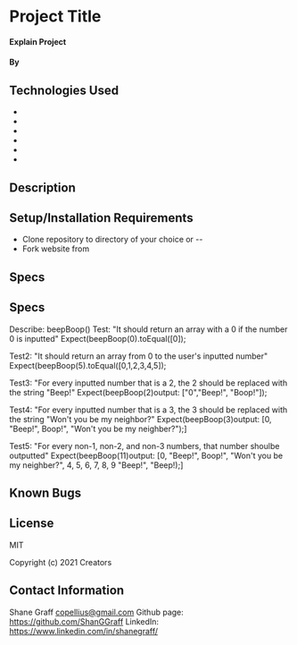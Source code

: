 # Project Title

#### Explain Project

#### By 

## Technologies Used

* 
* 
* 
* 
* 
* 

## Description



## Setup/Installation Requirements

* Clone repository to directory of your choice or --
* Fork website from 

## Specs

## Specs

<!-- Describe: Number form input
Test: "Form should take user input and make sure it is a number"
Code: 
Expected Output:  -->

Describe: beepBoop()
Test: "It should return an array with a 0 if the number 0 is inputted"
Expect(beepBoop(0).toEqual([0]);
  
Test2: "It should return an array from 0 to the user's inputted number"
Expect(beepBoop(5).toEqual([0,1,2,3,4,5]);

Test3: "For every inputted number that is a 2, the 2 should be replaced with the string "Beep!"
Expect(beepBoop(2)output: ["0","Beep!", "Boop!"]);

Test4: "For every inputted number that is a 3, the 3 should be replaced with the string "Won't you be my neighbor?"
Expect(beepBoop(3)output: [0, "Beep!", Boop!", "Won't you be my neighber?");]

Test5: "For every non-1, non-2, and non-3 numbers, that number shoulbe outputted"
Expect(beepBoop(11)output: [0, "Beep!", Boop!", "Won't you be my neighber?", 4, 5, 6, 7, 8, 9 "Beep!", "Beep!);]


## Known Bugs


## License
MIT

Copyright (c) 2021 Creators 

## Contact Information
Shane Graff <copellius@gmail.com>
Github page: https://github.com/ShanGGraff
LinkedIn: https://www.linkedin.com/in/shanegraff/